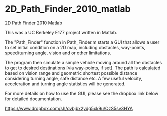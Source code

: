 2D_Path_Finder_2010_matlab
=======================

2D Path Finder 2010 Matlab

This was a UC Berkeley E177 project written in Matlab.

The "Path_Finder" function in Path_Finder.m starts a GUI that allows a user to set initial condition on a 2D map, 
including obstacles, way-points, speed/turning angle, vision and or other limitations.  

The program  then simulate a simple vehicle moving around all the obstacles to get to desired destinations [via 
way-points, if set].  The path is calculated based on vision range and geometric shortest possible distance 
considering turning angle, safe distance etc. A few useful velocity, acceleration and turning angle statistics 
will be generated.

For more details on how to use the GUI, please see the dropbox link below for detailed documentation.

https://www.dropbox.com/sh/ovbjbx2ydg5xk9u/OzS5sv3HYA
